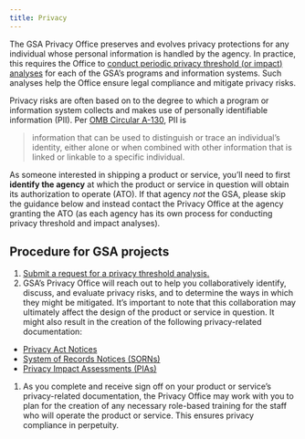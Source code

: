 ```yaml
---
title: Privacy
---
```


The GSA Privacy Office preserves and evolves privacy protections for any individual whose personal information is handled by the agency. In practice, this requires the Office to [conduct periodic privacy threshold (or impact) analyses](https://gsa.gov/portal/getMediaData?mediaId=199855) for each of the GSA&rsquo;s programs and information systems. Such analyses help the Office ensure legal compliance and mitigate privacy risks.

Privacy risks are often based on to the degree to which a program or information system collects and makes use of personally identifiable information (PII). Per [OMB Circular A-130](https://obamawhitehouse.archives.gov/sites/default/files/omb/assets/OMB/circulars/a130/a130revised.pdf), PII is

> information that can be used to distinguish or trace an individual&rsquo;s identity, either alone or when combined with other information that is linked or linkable to a specific individual.

As someone interested in shipping a product or service, you&rsquo;ll need to first **identify the agency** at which the product or service in question will obtain its authorization to operate (ATO). If that agency *not* the GSA, please skip the guidance below and instead contact the Privacy Office at the agency granting the ATO (as each agency has its own process for conducting privacy threshold and impact analyses).

## Procedure for GSA projects

1. [Submit a request for a privacy threshold analysis.](https://docs.google.com/a/gsa.gov/forms/d/e/1FAIpQLScrhrrzgS-ZcOpS37YzLdmVXkwX_3dBefZ1t39oKcgdVepmuQ/viewform)
1. GSA&rsquo;s Privacy Office will reach out to help you collaboratively identify, discuss, and evaluate privacy risks, and to determine the ways in which they might be mitigated. It&rsquo;s important to note that this collaboration may ultimately affect the design of the product or service in question. It might also result in the creation of the following privacy-related documentation:
  - [Privacy Act Notices](https://docs.google.com/a/gsa.gov/document/d/1CcVLPNNra1WCGqHewK2ojQ_ysHcGxmJ1IlsCo9pAiSU/edit?usp=drive_web)
  - [System of Records Notices (SORNs)](https://docs.google.com/document/d/1hDIDvcTv-zplMBl_uQbg7GQ5uwrC-2Jr8xg4D073q5Y/edit)
  - [Privacy Impact Assessments (PIAs)](https://docs.google.com/document/d/1o6FtuHPW41ZLkjXnANjZ60-sUojDexh3r3afm1yE9b8/edit#heading=h.s85zskw81fkz)
1. As you complete and receive sign off on your product or service&rsquo;s privacy-related documentation, the Privacy Office may work with you to plan for the creation of any necessary role-based training for the staff who will operate the product or service. This ensures privacy compliance in perpetuity.
